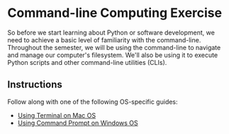 # Command-line Computing Exercise

So before we start learning about Python or software development, we need to achieve a basic level of familiarity with the command-line. Throughout the semester, we will be using the command-line to navigate and manage our computer's filesystem. We'll also be using it to execute Python scripts and other command-line utilities (CLIs).

## Instructions

Follow along with one of the following OS-specific guides:

  + [Using Terminal on Mac OS](mac-terminal.md)
  + [Using Command Prompt on Windows OS](windows-command-prompt.md)
